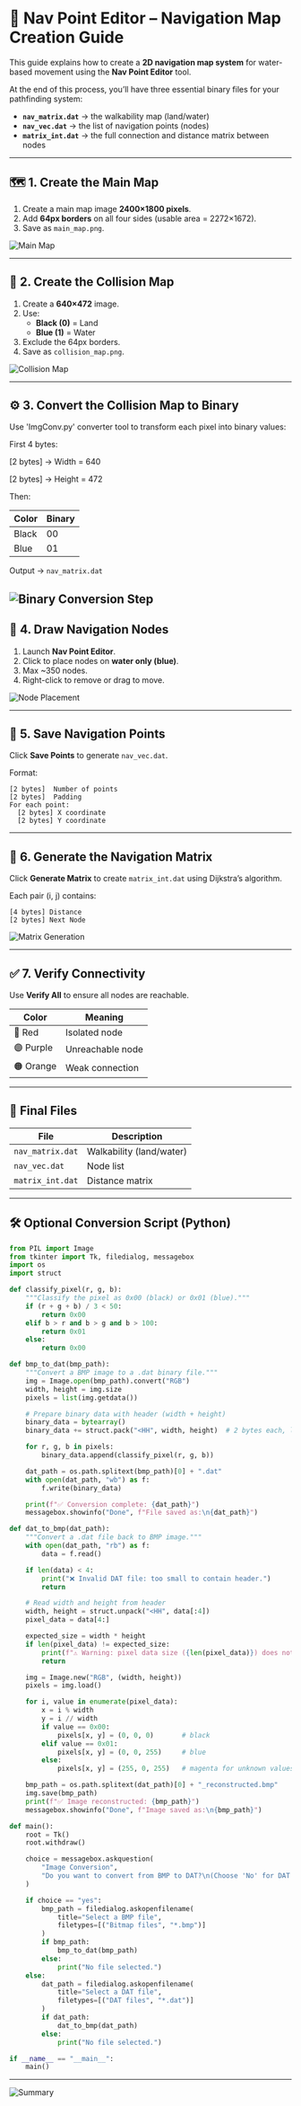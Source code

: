 # 🌊 Nav Point Editor – Navigation Map Creation Guide

This guide explains how to create a **2D navigation map system** for water-based movement using the **Nav Point Editor** tool.

At the end of this process, you’ll have three essential binary files for your pathfinding system:

- **`nav_matrix.dat`** → the walkability map (land/water)
- **`nav_vec.dat`** → the list of navigation points (nodes)
- **`matrix_int.dat`** → the full connection and distance matrix between nodes

---

## 🗺️ 1. Create the Main Map

1. Create a main map image **2400×1800 pixels**.
2. Add **64px borders** on all four sides (usable area = 2272×1672).
3. Save as `main_map.png`.

![Main Map](images/main_map_example.png)

---

## 🌊 2. Create the Collision Map

1. Create a **640×472** image.
2. Use:
   - **Black (0)** = Land
   - **Blue (1)** = Water
3. Exclude the 64px borders.
4. Save as `collision_map.png`.

![Collision Map](images/collision_map_example.png)

---

## ⚙️ 3. Convert the Collision Map to Binary

Use 'ImgConv.py' converter tool to transform each pixel into binary values:

First 4 bytes:

[2 bytes] → Width = 640

[2 bytes] → Height = 472

Then:

| Color | Binary |
|--------|--------|
| Black | 00 |
| Blue  | 01 |

Output → `nav_matrix.dat`

![Binary Conversion Step ](images/binary_conversion_example1.png)
---

## 🧭 4. Draw Navigation Nodes

1. Launch **Nav Point Editor**.
2. Click to place nodes on **water only (blue)**.
3. Max ~350 nodes.
4. Right-click to remove or drag to move.

![Node Placement](images/nodes_example.png)

---

## 💾 5. Save Navigation Points

Click **Save Points** to generate `nav_vec.dat`.

Format:

```
[2 bytes]  Number of points
[2 bytes]  Padding
For each point:
  [2 bytes] X coordinate
  [2 bytes] Y coordinate
```

---

## 🔗 6. Generate the Navigation Matrix

Click **Generate Matrix** to create `matrix_int.dat` using Dijkstra’s algorithm.

Each pair (i, j) contains:

```
[4 bytes] Distance
[2 bytes] Next Node
```

![Matrix Generation](images/matrix_example.png)

---

## ✅ 7. Verify Connectivity

Use **Verify All** to ensure all nodes are reachable.

| Color | Meaning |
|--------|----------|
| 🔴 Red | Isolated node |
| 🟣 Purple | Unreachable node |
| 🟠 Orange | Weak connection |

---

## 🧩 Final Files

| File | Description |
|------|--------------|
| `nav_matrix.dat` | Walkability (land/water) |
| `nav_vec.dat` | Node list |
| `matrix_int.dat` | Distance matrix |

---

## 🛠️ Optional Conversion Script (Python)

```python
from PIL import Image
from tkinter import Tk, filedialog, messagebox
import os
import struct

def classify_pixel(r, g, b):
    """Classify the pixel as 0x00 (black) or 0x01 (blue)."""
    if (r + g + b) / 3 < 50:
        return 0x00
    elif b > r and b > g and b > 100:
        return 0x01
    else:
        return 0x00

def bmp_to_dat(bmp_path):
    """Convert a BMP image to a .dat binary file."""
    img = Image.open(bmp_path).convert("RGB")
    width, height = img.size
    pixels = list(img.getdata())

    # Prepare binary data with header (width + height)
    binary_data = bytearray()
    binary_data += struct.pack("<HH", width, height)  # 2 bytes each, little-endian

    for r, g, b in pixels:
        binary_data.append(classify_pixel(r, g, b))

    dat_path = os.path.splitext(bmp_path)[0] + ".dat"
    with open(dat_path, "wb") as f:
        f.write(binary_data)

    print(f"✅ Conversion complete: {dat_path}")
    messagebox.showinfo("Done", f"File saved as:\n{dat_path}")

def dat_to_bmp(dat_path):
    """Convert a .dat file back to BMP image."""
    with open(dat_path, "rb") as f:
        data = f.read()

    if len(data) < 4:
        print("❌ Invalid DAT file: too small to contain header.")
        return

    # Read width and height from header
    width, height = struct.unpack("<HH", data[:4])
    pixel_data = data[4:]

    expected_size = width * height
    if len(pixel_data) != expected_size:
        print(f"⚠️ Warning: pixel data size ({len(pixel_data)}) does not match {width}x{height} = {expected_size}")
        return

    img = Image.new("RGB", (width, height))
    pixels = img.load()

    for i, value in enumerate(pixel_data):
        x = i % width
        y = i // width
        if value == 0x00:
            pixels[x, y] = (0, 0, 0)       # black
        elif value == 0x01:
            pixels[x, y] = (0, 0, 255)     # blue
        else:
            pixels[x, y] = (255, 0, 255)   # magenta for unknown values

    bmp_path = os.path.splitext(dat_path)[0] + "_reconstructed.bmp"
    img.save(bmp_path)
    print(f"✅ Image reconstructed: {bmp_path}")
    messagebox.showinfo("Done", f"Image saved as:\n{bmp_path}")

def main():
    root = Tk()
    root.withdraw()

    choice = messagebox.askquestion(
        "Image Conversion",
        "Do you want to convert from BMP to DAT?\n(Choose 'No' for DAT → BMP)"
    )

    if choice == "yes":
        bmp_path = filedialog.askopenfilename(
            title="Select a BMP file",
            filetypes=[("Bitmap files", "*.bmp")]
        )
        if bmp_path:
            bmp_to_dat(bmp_path)
        else:
            print("No file selected.")
    else:
        dat_path = filedialog.askopenfilename(
            title="Select a DAT file",
            filetypes=[("DAT files", "*.dat")]
        )
        if dat_path:
            dat_to_bmp(dat_path)
        else:
            print("No file selected.")

if __name__ == "__main__":
    main()

```

---

![Summary](images/readme_overview.png)

